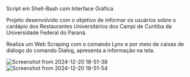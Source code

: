Script em Shell-Bash com Interface Gráfica

Projeto desenvolvido com o objetivo de informar os usuários sobre o cardápio dos Restaurantes
Universitários dos Campi de Curitiba da Universidade Federal do Paraná.

Realiza um Web Scraping com o comando Lynx e por meio de caixas de diálogo do comando Dialog,
apresenta a informação na tela.

![Screenshot from 2024-12-20 18-51-38](https://github.com/user-attachments/assets/ade83d64-c85a-437e-ac74-202069a66477)
![Screenshot from 2024-12-20 18-51-54](https://github.com/user-attachments/assets/2d818b08-7418-4a78-8709-de4302cb59fd)


